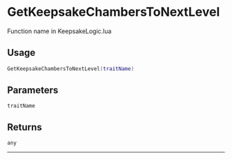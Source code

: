 # GetKeepsakeChambersToNextLevel
Function name in KeepsakeLogic.lua
## Usage
```lua
GetKeepsakeChambersToNextLevel(traitName)
```
## Parameters
`traitName`
## Returns
`any`

---